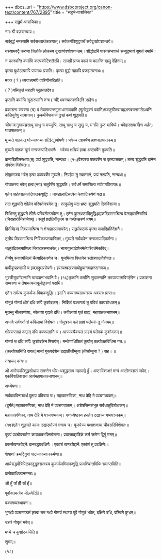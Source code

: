 +++
dbcs_url = "https://www.dsbcproject.org/canon-text/content/767/2895"
title = "सद्धर्म-पाराजिका"

+++
सद्धर्म-पाराजिका॥

नमः श्री वज्रसत्त्वाय॥

सर्वबुद्धं नमस्यामि
सर्वसत्त्वार्थकारणात्। सर्वकर्मविशुद्ध्यर्थं
सर्वदुःखोपशान्तये॥

यस्याभवद्वै करुणा
त्रिलोके लोकस्य दुःखार्णवशोषणान्तम्। शौद्धोदनिं पारगसंभवाब्धे
सम्बुद्धमार्यं सुगतं नमामि॥

न प्रणश्यन्ति कर्माणि
कल्पकोटिशतैरपि। सामग्रीं प्राप्य
कालं च फलन्ति खलु देहिनाम्॥

कृत्वा बुधोऽल्पमपि
पापमधः प्रयाति। कृत्वा बुद्धो महदपि
प्रजहात्यनाथः॥

मज्ज ( ? ) त्ययाल्पमपि वारिणीसहितहि॥

( ? )पत्त्रिकृतं महदपि
प्लुतततदेव॥

कृतानि कर्माणि
सुदारुणानि तन्व ( न्वी)भवन्त्यात्मनवि(नि )ग्रहेण॥

प्रकाशना संवरणा
(च) व तेषामत्यन्तमूलाधरमावदामि (मूलोद्धरणं वदामि)मञ्जुश्रीरुवाचह्नभगवन्ननागतेऽध्वनि
कलियुगेषु सत्वानाम्। कुकर्मविपाकजं दुःखं
कथं शुद्ध्यति॥

श्रीभगवानुवाचह्नसाधु साधु च मञ्जुश्रि, साधु साधु च सुष्ठु
च, मनसि कुरु भाषिष्ये। भवेद्वादशव(र्षे)ण अर्हत्-घातपातकम्॥

मुच्यते पातकत्
घोज्जापध्यानादि(द्यु)पोषणैः। भवेच्च दशवर्षेण
ब्रह्मघातपातकम्॥

मुच्यते पातकं क्रूरं
मन्त्रजापादिभावनैः। भवेच्च क्षत्रियं
हत्वा अष्टवर्षेण मुञ्चति॥

दानादिशीलरक्षणा(त्) पापं शुद्ध्यति, नान्यथा। (१५)वैश्यस्य षष्ठवर्षेण
च कृतपातकम्। तस्य शुद्ध्यति
दानेन संवरेण विशेषतः॥

शौद्राणाञ्च भवेत्
हत्वा पञ्चवर्षेण मुच्यते। निग्रहेण तु स्वात्मानं, पापं नश्यति, नान्यथा॥

गोघातस्य भवेत्
हत्वा(न्ता) चतुर्वर्षेण शुद्ध्यति। सर्वधर्मं समाश्रित्य
सर्वरागविरागतः॥

एतेन अर्हत्घातकादिपातकशुद्धिः। चाण्डालादिसत्वेन
केशादिकर्षणं यदा॥

तदा शुद्ध्यति शीलेन
परिवर्तनत्रयेण तु। तत्कुलेषु यदा भ्रष्टः
शुद्ध्यति दिनविंशत्या॥

त्रिभिस्तु शुद्ध्यते
शीलैः परिवर्तसप्तकेन तु। एतेन कुलभ्रष्टादिशुद्धिःह्नएकदिवसमाश्रित्य
वेलाहालनिरामिषं (निराहारं/निरामिषम्)। स्तूपं प्रदक्षिणीकृत्य
स गच्छेच्छरणं त्रयम्॥

द्वितीये(यं) दिवसमाश्रित्य
न क्षेत्राहारसमाचरेत्। सद्धर्मपाठकं कृत्वा
पापादिप्रतिदेशनैः॥

तृतीयं दिवसमाश्रित्य
निर्विकल्पमयाचितम्। मुच्यते सर्वपापेन
मन्त्रजापादिकर्मणा॥

चतुर्थदिवसमाश्रित्य
निराहारसमाचरेत्। भाव्यगुरूपदेशेनमेतेपरिवर्तमेकविद्॥

तीर्थेषु स्नापयेन्नित्यं
चैत्यादिकरणेन च। पूजयित्वा विधानेन
स्तोत्रपाठविशेषतः॥

वापीकूपप्रणालीं
च इच्छाद्रुमप्ररोपणैः। हस्त्यश्वखरणावोष्ट्रयानवाहनदानकम्॥

भूस्त्रीसुवर्णरत्नानि
चान्नपानाभयानि वै। (१६)कृतानि कर्माणि
सुदारुणानि तन्नयत्यात्मविगर्हणेन। प्रकाशना सम्वरणा
च तेषामत्यन्तमूलोद्धरणां वदामि॥

एतेन सर्वस्य कुकर्मज-विपाकशुद्धिः। इदानिं पञ्चगव्यसाधनस्य
अवसरः प्राप्तः॥

गोमूत्रं गोमयं
क्षीरं दधि सर्पि कुशोदकम्। निर्दिष्टं पञ्चगव्यं
तु पवित्रं कायशोधकम्॥

मूत्रन्तु नीलवर्णायाः, स्वेताया गृह्यते
दधि। कपिलायां घृतं ग्राह्यं, महापातकनाशनम्॥

अभावे सर्ववर्णानां
कपिलायां विशेषतः। गोमूत्रस्य पलं
ग्राह्यं पलेमकं तु गोमयम्॥

क्षीरसप्तग्रहं
दद्यात् दधि पञ्चपलानि च। आज्यस्यैकपलं ग्राहयं
पलेमकं कुशोदकम्॥

गोमयं च दधि सर्पिः
कुशोदकेन मिश्रयेत्। मन्त्रेणाधिष्ठितं
कुर्यात् कल्पोक्तविधिना गतः॥

(कल्पोक्तनिधि रागतः)भाव्यं गुरूपदेशेन
दद्यातीर्थोम्बुना (तीर्थाम्बुना ? ) सह। ॥

तत्रायम् मन्त्रः॥

ओं अमोघपरिशुद्धशोधाय
समन्तेन धीर-अशुद्धसत्व महापद्ये हुँ। अष्टाविंशाक्षरं
मन्त्रं अष्टोत्तरशतं जपेत्। एकविंशतिवाराय आर्यमहापातकनाशनम्॥

अध्येषणा॥

सर्वपापविनाशार्थं
पूताय पवित्राय च। महाकारुणिका, नाथ देहि मे पञ्चगव्यकम्॥

(दुर्गतेः)महाकारुणिका, नाथ देहि मे पञ्चगव्यकम्। अशेषजिनसंभूत सर्वधातुविशोधकम्॥

महाकारुणिका, नाथ देहि मे पञ्चगव्यकम्। गणज्येष्ठस्य हस्तेन
दद्याच्च गव्यपञ्चकम्॥

(१७)एतेन शुद्ध्यते
कायः दद्याद्भोज्यं गणाय च। पूजयेच्च यथाशक्त्या
चीवरादिविशेषतः॥

पूज्यं पञ्चोपचारेण
कायवाक्भक्तिचेतसा। प्रयाजाद्यादिकं
कर्म क्रमेण द्विगुं मतम्॥

प्रवर्त्यखण्डयेद्दनैः
दानबद्धप्रदक्षिणैः। एकांशं खण्डयेद्दानैः
एकांशं तु प्रदक्षिणैः॥

शेषाणां क्रमद्विगुणां
पाठजापध्यानकर्मणा॥

आर्यसद्धर्मत्रिपिटकादुद्धृतसत्वस्य
कुकर्मजविपाकशुद्धि प्रायश्चिन्तविधिः समाप्तमिति॥

प्रत्येकाधिष्ठानमन्त्राः॥

ओं हूँ त्राँ ह्रीँ
खँ ह्ँ॥

पूर्वोक्तमन्त्रेण
मीलयेदिति॥

पञ्चगव्यस्थापना॥

भूमध्ये पञ्चमण्डलं
कृत्वा तत्र मध्ये गोमयं स्थाप्य पूर्वे गोमूत्रं भवेत्, दक्षिणे दधि, पश्चिमे दुग्धम्॥

उत्तरे गोघृतं भवेत्॥

मध्ये च कुशोदकमिति॥

शुभम्॥

(१८)
